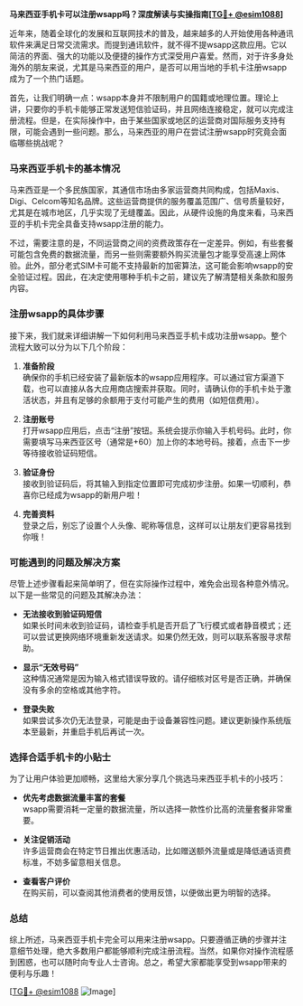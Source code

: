 **马来西亚手机卡可以注册wsapp吗？深度解读与实操指南[[TG💪+ @esim1088](https://t.me/s/esim1088)]**

近年来，随着全球化的发展和互联网技术的普及，越来越多的人开始使用各种通讯软件来满足日常交流需求。而提到通讯软件，就不得不提wsapp这款应用。它以简洁的界面、强大的功能以及便捷的操作方式深受用户喜爱。然而，对于许多身处海外的朋友来说，尤其是马来西亚的用户，是否可以用当地的手机卡注册wsapp成为了一个热门话题。

首先，让我们明确一点：wsapp本身并不限制用户的国籍或地理位置。理论上讲，只要你的手机卡能够正常发送短信验证码，并且网络连接稳定，就可以完成注册流程。但是，在实际操作中，由于某些国家或地区的运营商对国际服务支持有限，可能会遇到一些问题。那么，马来西亚的用户在尝试注册wsapp时究竟会面临哪些挑战呢？

### 马来西亚手机卡的基本情况

马来西亚是一个多民族国家，其通信市场由多家运营商共同构成，包括Maxis、Digi、Celcom等知名品牌。这些运营商提供的服务覆盖范围广、信号质量较好，尤其是在城市地区，几乎实现了无缝覆盖。因此，从硬件设施的角度来看，马来西亚的手机卡完全具备支持wsapp注册的能力。

不过，需要注意的是，不同运营商之间的资费政策存在一定差异。例如，有些套餐可能包含免费的数据流量，而另一些则需要额外购买流量包才能享受高速上网体验。此外，部分老式SIM卡可能不支持最新的加密算法，这可能会影响wsapp的安全验证过程。因此，在决定使用哪种手机卡之前，建议先了解清楚相关条款和服务内容。

### 注册wsapp的具体步骤

接下来，我们就来详细讲解一下如何利用马来西亚手机卡成功注册wsapp。整个流程大致可以分为以下几个阶段：

1. **准备阶段**  
   确保你的手机已经安装了最新版本的wsapp应用程序。可以通过官方渠道下载，也可以直接从各大应用商店搜索并获取。同时，请确认你的手机卡处于激活状态，并且有足够的余额用于支付可能产生的费用（如短信费用）。

2. **注册账号**  
   打开wsapp应用后，点击“注册”按钮。系统会提示你输入手机号码。此时，你需要填写马来西亚区号（通常是+60）加上你的本地号码。接着，点击下一步等待接收验证码短信。

3. **验证身份**  
   接收到验证码后，将其输入到指定位置即可完成初步注册。如果一切顺利，恭喜你已经成为wsapp的新用户啦！

4. **完善资料**  
   登录之后，别忘了设置个人头像、昵称等信息，这样可以让朋友们更容易找到你哦！

### 可能遇到的问题及解决方案

尽管上述步骤看起来简单明了，但在实际操作过程中，难免会出现各种意外情况。以下是一些常见的问题及其解决办法：

- **无法接收到验证码短信**  
  如果长时间未收到验证码，请检查手机是否开启了飞行模式或者静音模式；还可以尝试更换网络环境重新发送请求。如果仍然无效，则可以联系客服寻求帮助。

- **显示“无效号码”**  
  这种情况通常是因为输入格式错误导致的。请仔细核对区号是否正确，并确保没有多余的空格或其他字符。

- **登录失败**  
  如果尝试多次仍无法登录，可能是由于设备兼容性问题。建议更新操作系统版本至最新，并重启手机后再试一次。

### 选择合适手机卡的小贴士

为了让用户体验更加顺畅，这里给大家分享几个挑选马来西亚手机卡的小技巧：

- **优先考虑数据流量丰富的套餐**  
  wsapp需要消耗一定量的数据流量，所以选择一款性价比高的流量套餐非常重要。

- **关注促销活动**  
  许多运营商会在特定节日推出优惠活动，比如赠送额外流量或是降低通话资费标准，不妨多留意相关信息。

- **查看客户评价**  
  在购买前，可以查阅其他消费者的使用反馈，以便做出更为明智的选择。

### 总结

综上所述，马来西亚手机卡完全可以用来注册wsapp。只要遵循正确的步骤并注意细节处理，绝大多数用户都能够顺利完成注册流程。当然，如果你对操作流程感到困惑，也可以随时向专业人士咨询。总之，希望大家都能享受到wsapp带来的便利与乐趣！

[[TG💪+ @esim1088](https://t.me/s/esim1088) ![Image](https://i.postimg.cc/4NQfJmqS/Snipaste-2025-05-13-00-14-12.png)]